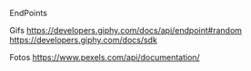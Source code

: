 EndPoints

Gifs
https://developers.giphy.com/docs/api/endpoint#random
https://developers.giphy.com/docs/sdk

Fotos
https://www.pexels.com/api/documentation/